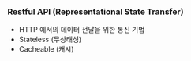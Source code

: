 ### Restful API (Representational State Transfer)
- HTTP 에서의 데이터 전달을 위한 통신 기법
- Stateless (무상태성)
- Cacheable (캐시)